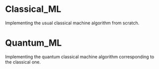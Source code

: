 # Classical_ML
Implementing the usual classical machine algorithm from scratch.

# Quantum_ML
Implementing the quantum classical machine algorithm corresponding to the classical one.
